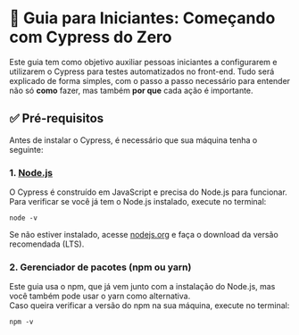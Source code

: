# 🚀 Guia para Iniciantes: Começando com Cypress do Zero

Este guia tem como objetivo auxiliar pessoas iniciantes a configurarem e utilizarem o Cypress para testes automatizados no front-end.
Tudo será explicado de forma simples, com o passo a passo necessário para entender não só **como** fazer, mas também **por que** cada ação é importante.

## ✅ Pré-requisitos

Antes de instalar o Cypress, é necessário que sua máquina tenha o seguinte:

### 1. [Node.js](https://nodejs.org/)

O Cypress é construído em JavaScript e precisa do Node.js para funcionar.
<br/>
Para verificar se você já tem o Node.js instalado, execute no terminal:
```
node -v
```
Se não estiver instalado, acesse [nodejs.org](https://www.nodejs.tech/pt-br/download) e faça o download da versão recomendada (LTS).

### 2. Gerenciador de pacotes (npm ou yarn)

Este guia usa o npm, que já vem junto com a instalação do Node.js, mas você também pode usar o yarn como alternativa.
<br/>
Caso queira verificar a versão do npm na sua máquina, execute no terminal:
```
npm -v
```
